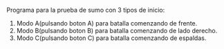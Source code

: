  Programa para la prueba de sumo con 3 tipos de inicio:                                                                     
 1. Modo A(pulsando boton A) para batalla comenzando de frente.
 2. Modo B(pulsando boton B) para batalla comenzando de lado derecho.
 3. Modo C(pulsando boton C) para batalla comenzando de espaldas.
